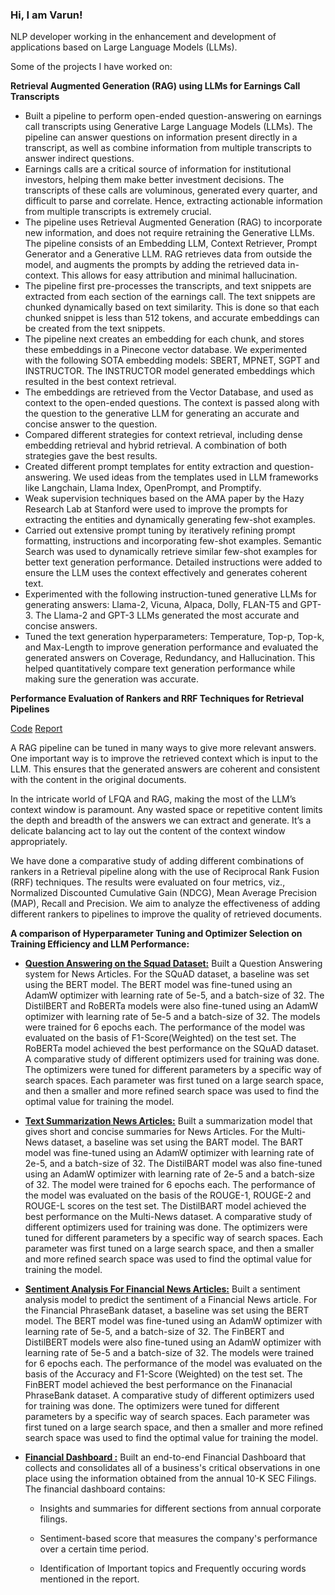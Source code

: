 ### Hi, I am **Varun**!
NLP developer working in the enhancement and development of applications based on Large Language Models (LLMs).

Some of the projects I have worked on:

**Retrieval Augmented Generation (RAG) using LLMs for Earnings Call Transcripts**
 - Built a pipeline to perform open-ended question-answering on earnings call transcripts using Generative Large Language Models (LLMs). The pipeline can answer questions on information present
 directly in a transcript, as well as combine information from multiple transcripts to answer indirect questions.
 - Earnings calls are a critical source of information for institutional investors, helping them make better investment decisions. The transcripts of these calls are voluminous, generated every quarter, and difficult to parse and correlate. Hence, extracting actionable information from multiple transcripts is extremely crucial.
 - The pipeline uses Retrieval Augmented Generation (RAG) to incorporate new information, and does not require retraining the Generative LLMs. The pipeline consists of an Embedding LLM, Context
 Retriever, Prompt Generator and a Generative LLM. RAG retrieves data from outside the model, and augments the prompts by adding the retrieved data in-context. This allows for easy attribution and minimal hallucination.
 - The pipeline first pre-processes the transcripts, and text snippets are extracted from each section of the earnings call. The text snippets are chunked dynamically based on text similarity. This is done so that each chunked snippet is less than 512 tokens, and accurate embeddings can be created from the text snippets.
 - The pipeline next creates an embedding for each chunk, and stores these embeddings in a Pinecone vector database. We experimented with the following SOTA embedding models: SBERT, MPNET, SGPT and INSTRUCTOR. The INSTRUCTOR model generated embeddings which resulted in the best context retrieval.
 - The embeddings are retrieved from the Vector Database, and used as context to the open-ended questions. The context is passed along with the question to the generative LLM for generating an accurate and concise answer to the question.
 - Compared different strategies for context retrieval, including dense embedding retrieval and hybrid retrieval. A combination of both strategies gave the best results.
 - Created different prompt templates for entity extraction and question-answering. We used ideas from the templates used in LLM frameworks like Langchain, Llama Index, OpenPrompt, and Promptify.
 - Weak supervision techniques based on the AMA paper by the Hazy Research Lab at Stanford were used to improve the prompts for extracting the entities and dynamically generating few-shot examples.
 - Carried out extensive prompt tuning by iteratively refining prompt formatting, instructions and incorporating few-shot examples. Semantic Search was used to dynamically retrieve similar few-shot examples for better text generation performance. Detailed instructions were added to ensure the LLM uses the context effectively and generates coherent text.
 - Experimented with the following instruction-tuned generative LLMs for generating answers: Llama-2, Vicuna, Alpaca, Dolly, FLAN-T5 and GPT-3. The Llama-2 and GPT-3 LLMs generated the most
 accurate and concise answers.
 - Tuned the text generation hyperparameters: Temperature, Top-p, Top-k, and Max-Length to improve generation performance and evaluated the generated answers on Coverage, Redundancy, and
 Hallucination. This helped quantitatively compare text generation performance while making sure the generation was accurate.

**Performance Evaluation of Rankers and RRF Techniques for Retrieval Pipelines**

[Code](https://github.com/avnlp/rag-pipelines)
[Report](https://github.com/avnlp/rag-pipelines/blob/main/paper/rankers_rrf.pdf)

A RAG pipeline can be tuned in many ways to give more relevant answers. One important way is to improve the retrieved context which is input to the LLM. This ensures that the generated answers are coherent and consistent with the content in the original documents.

In the intricate world of LFQA and RAG, making the most of the LLM’s context window is paramount. Any wasted space or repetitive content limits the depth and breadth of the answers we can extract and generate. It’s a delicate balancing act to lay out the content of the context window appropriately. 

We have done a comparative study of adding different combinations of rankers in a Retrieval pipeline along with the use of Reciprocal Rank Fusion (RRF) techniques. The results were evaluated on four metrics, viz., Normalized Discounted Cumulative Gain (NDCG), Mean Average Precision (MAP), Recall and Precision. We aim to analyze the effectiveness of adding different rankers to pipelines to improve the quality of retrieved documents.

**A comparison of Hyperparameter Tuning and Optimizer Selection on Training Efficiency and LLM Performance:**

- **[Question Answering on the Squad Dataset:](https://github.com/vrunm/Question-Answering-Squad)**
Built a Question Answering system for News Articles.
For the SQuAD dataset, a baseline was set using the BERT model. The BERT model was fine-tuned using an AdamW optimizer with learning rate of 5e-5, and a batch-size of 32. The DistilBERT and RoBERTa models were also fine-tuned using an AdamW optimizer with learning rate of 5e-5 and a batch-size of 32. The models were trained for 6 epochs each. The performance of the model was evaluated on the basis of F1-Score(Weighted) on the test set. The RoBERTa model achieved the best performance on the SQuAD dataset.
A comparative study of different optimizers used for training was done. The optimizers were tuned for different parameters by a specific way of search spaces. Each parameter was first tuned on a large search space, and then a smaller and more refined search space was used to find the optimal value for training the model.


- **[Text Summarization News Articles:](https://github.com/vrunm/Text-Summarization-News-Articles)**
Built a summarization model that gives short and concise summaries for News Articles.
For the Multi-News dataset, a baseline was set using the BART model. The BART model was fine-tuned using an AdamW optimizer with learning rate of 2e-5, and a batch-size of 32. The
DistilBART model was also fine-tuned using an AdamW optimizer with learning rate of 2e-5 and a batch-size of 32. The model were trained for 6 epochs each. The performance of the model was evaluated on the basis of the ROUGE-1, ROUGE-2 and ROUGE-L scores on the test set. The DistilBART model achieved the best performance on the Multi-News dataset.
A comparative study of different optimizers used for training was done. The optimizers were tuned for different parameters by a specific way of search spaces. Each parameter was first tuned on a large search space, and then a smaller and more refined search space was used to find the optimal value for training the model.

- **[Sentiment Analysis For Financial News Articles:](https://github.com/vrunm/Text-Classification-Financial-Phrase-Bank)**
Built a sentiment analysis model to predict the sentiment of a Financial News article.
For the Financial PhraseBank dataset, a baseline was set using the BERT model. The BERT model was fine-tuned using an AdamW optimizer with learning rate of 5e-5, and a batch-size of 32. The FinBERT and DistilBERT models were also fine-tuned using an AdamW optimizer with learning rate of 5e-5 and a batch-size of 32. The models were trained for 6 epochs each. The performance of the model was evaluated on the basis of the Accuracy and F1-Score (Weighted) on the test set. The FinBERT model achieved the best performance on the Finanacial PhraseBank dataset.
A comparative study of different optimizers used for training was done. The optimizers were tuned for different parameters by a specific way of search spaces. Each parameter was first tuned on a large search space, and then a smaller and more refined search space was used to find the optimal value for training the model.

 - **[Financial Dashboard :](https://github.com/vrunm/Financial_Dashboard)**
Built an end-to-end Financial Dashboard that collects and consolidates all of a business's critical observations in one place using the information obtained from the annual 10-K SEC Filings.
The financial dashboard contains:

    - Insights and summaries for different sections from annual corporate filings.
   
    - Sentiment-based score that measures the company's performance over a certain time period.
   
    - Identification of Important topics and Frequently occuring words mentioned in the report.













<!--

**vrunm/vrunm** is a ✨ _special_ ✨ repository because its `README.md` (this file) appears on your GitHub profile.

Here are some ideas to get you started:

-->

